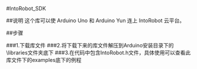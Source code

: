 #IntoRobot_SDK

##说明
这个库可以使 Arduino Uno 和 Arduino Yun 连上 IntoRobot 云平台。

##步骤

###1.下载库文件
###2.将下载下来的库文件解压到Arduino安装目录下的\libraries文件夹底下
###3.在代码中包含IntoRobot.h文件，具体使用可以查看此库文件下的examples底下的例程
